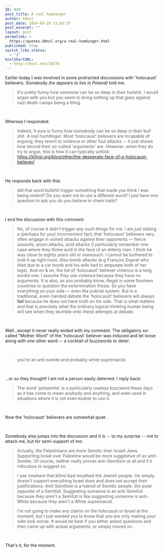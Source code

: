 ```yaml
---
ID: 939
post_title: A real humdinger
author: k0nsl
post_date: 2014-05-19 21:03:37
post_excerpt: ""
layout: post
permalink: >
  https://quotes.k0nsl.org/a-real-humdinger.html
published: true
switch_like_status:
  - "1"
knslShortURL:
  - http://knsl.net/29276
---
```

Earlier today I was involved in some protracted discussions with 'holocaust' believers. Somebody <em>(he appears to live in Poland)</em> told me:
<blockquote>It's pretty funny how someone can be so deep in their bullshit. I would argue with you but you seem to bring nothing up that goes against nazi death camps being a thing.</blockquote>
&nbsp;

Whereas I responded:
<blockquote>Indeed, it sure is funny how somebody can be so deep in their bull shit. A real humdinger.
Most ‘holocaust’ believers are incapable of arguing; they resort to violence or other foul attacks -- it just shows how devoid their so-called 'arguments' are.
However, when they do try to argue, this is how it can typically unfold:
<a href="https://k0nsl.org/blog/other/the-desperate-face-of-a-holocaust-believer/" target="_blank">https://k0nsl.org/blog/other/the-desperate-face-of-a-holocaust-believer/</a></blockquote>
&nbsp;

He responds back with this:
<blockquote>did that word bullshit trigger something that made you think i was being violent? Do you want me to use a different word? I just have one question to ask you do you believe in chem trails?</blockquote>
&nbsp;

I end the discussion with this comment:
<blockquote>No, of course it didn’t trigger any such things for me. I am just stating a (perhaps for you) inconvenient fact; that ‘holocaust’ believers very often engage in violent attacks against their opponents — fierce assaults, arson attacks, acid attacks (I particularly remember one case where they threw acid in the face of an elderly man. I think he was close to eighty years old or somesuch. I cannot be bothered to look it up right now). Also bomb attacks (e.g François Duprat who died due to a car bomb and his wife had to amputate both of her legs). And on &amp; on, the list of ‘holocaust’ believer violence is a long, sordid one. I assume they use violence because they have no arguments.
It is also, as you probably know, illegal in some fourteen countries to question the extermination thesis. So you have everything on your side — even the judicial system. But in a traditional, even-handed debate the ‘holocaust’ believers will always <strong>fail</strong> because he does not have truth on his side. That is what matters and that is precisely what the ordinary logical-thinking human being will see when they stumble onto these attempts at debate.</blockquote>
&nbsp;

Well...except it never really ended with my comment. The obligatory so-called "Mother Word" of the 'holocaust' believer was induced and let loose along with one other word -- a cocktail of buzzwords to deter:

&nbsp;
<blockquote>you're an anti-semite and probably white supremacist.</blockquote>
&nbsp;

...or so they thought! I am not a person easily deterred. I reply back:
<blockquote>The word ‘antisemite’ is a particularly useless buzzword these days as it has come to mean anybody and anything, and even used in situations where it is not even kosher to use it.</blockquote>
&nbsp;

Now the 'holocaust' believers are somewhat quiet.

&nbsp;

Somebody else jumps into the discussion and it is -- to my surprise -- not to attack me, but for semi-support of me:
<blockquote>Actually, the Palestinians are more Semitic than Israeli Jews. Supporting Israel over Palestine would be more suggestive of an anti-Semite. Of course, neither really proves anti-Semitism at all and it's ridiculous to suggest so.

I see nowhere that k0nsl bad mouthed the Jewish people. He simply doesn't support everything Israel does and does not accept their justifications. Anti-Semitism is a hatred of Semitic people, the polar opposite of a Semitist. Suggesting someone is an anti-Semitist because they aren't a Semitist is like suggesting someone is anti-White because they aren't a White supremacist.

I'm not going to make any claims on the holocaust or Israel at the moment, but I just wanted you to know that you are only making your side look worse. It would be best if you either asked questions and then came up with actual arguments, or simply moved on.</blockquote>
&nbsp;

That's it, for the moment.